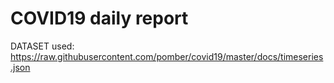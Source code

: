 # COVID19 daily report

DATASET used: https://raw.githubusercontent.com/pomber/covid19/master/docs/timeseries.json
